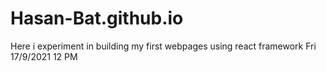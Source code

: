 # Hasan-Bat.github.io

Here i experiment in building my first webpages using react framework   Fri 17/9/2021  12 PM
